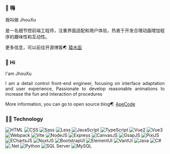 ### 👋 嗨

<div style="text-align: justify">
  <p>我叫做 JhouXu</p>
  <p>是一名细节控前端工程师，注重界面适配和用户体验，热衷于开发合理动画增加程序的趣味性和互动性。</p>
  <p>
    更多信息，可以前往开源博客🌏
    <a href="https://jhouxu.github.io/apecode/">猿木函</a>
  </p>
</div>

### 👋 Hi

<div style="text-align: justify">
  <p>I'am JhouXu</p>
  <p>I am a detail control front-end engineer, focusing on interface adaptation and user experience, Passionate to develop reasonable animations to increase the fun and interaction of procedures</p>
  <p>
    More information, you can go to open source blog🌏
    <a href="https://jhouxu.github.io/apecode/">ApeCode</a>
  </p>
</div>

### 👨‍💻 Technology

<div>
  <img src="https://img.shields.io/badge/HTML-orange?logo=html5&color=ff7f2a" alt="HTML">
  <img src="https://img.shields.io/badge/CSS-blue?logo=css3&color=4e8bca" alt="CSS">
  <img src="https://img.shields.io/badge/Sass-pink?logo=sass&color=f0c1d4" alt="Sass">
  <img src="https://img.shields.io/badge/Less-blue?logo=less&color=6c8cbe" alt="Less">
  <img src="https://img.shields.io/badge/JavaScript-yellow?logo=javascript&color=ffcd29" alt="JavaScript">
  <img src="https://img.shields.io/badge/TypeScript-blue?logo=typescript&color=61b2f1" alt="TypeScript">
  <img src="https://img.shields.io/badge/Vue-brightgreen?logo=vue.js&color=a0e042" alt="Vue2">
  <img src="https://img.shields.io/badge/Vue-brightgreen?logo=vue.js&color=a0e042" alt="Vue3">
  <img src="https://img.shields.io/badge/Webpack-blue?logo=webpack&color=88c0d0" alt="Webpack">
  <img src="https://img.shields.io/badge/Vite-blue?logo=vite&color=5ba4d7" alt="Vite">
  <img src="https://img.shields.io/badge/Node.js-green?logo=node.js&color=7cba56" alt="NodeJS">
  <img src="https://img.shields.io/badge/Express-blue?logo=express&color=3c3c3d" alt="Express">
  <img src="https://img.shields.io/badge/CanvasJS-orange?logo=canvas&color=ff9a40" alt="CanvasJS">
  <img src="https://img.shields.io/badge/GSAP-green?logo=gsap&color=56b18b" alt="GsapJS">
  <img src="https://img.shields.io/badge/PixiJS-blue?logo=pixijs&color=73a3c9" alt="PixiJS">
  <img src="https://img.shields.io/badge/ECharts-red?logo=echarts&color=da2a2a" alt="EChartsJS">
  <img src="https://img.shields.io/badge/Nuxt.js-yellow?logo=nuxt.js&color=f0c36d" alt="NuxtJS">
  <img src="https://img.shields.io/badge/Bootstrap-blue?logo=bootstrap&color=66a8cc" alt="BootstrapUI">
  <img src="https://img.shields.io/badge/Element-UI-brightblue?logo=element&color=5c80b0" alt="ElementUI">
  <img src="https://img.shields.io/badge/Vant-UI-blue?logo=vant&color=58a4e0" alt="VantUI">
  <img src="https://img.shields.io/badge/Java-blue?logo=java&color=94b8ff" alt="Java">
  <img src="https://img.shields.io/badge/C%23-blue?logo=csharp&color=68a7d2" alt="C#">
  <img src="https://img.shields.io/badge/.NET-green?logo=.net&color=3f9e56" alt=".Net">
  <img src="https://img.shields.io/badge/Python-blue?logo=python&color=66b1c9" alt="Python">
  <img src="https://img.shields.io/badge/SQL%20Server-blue?logo=microsoft-sql-server&color=7b8f99" alt="SQL Server">
  <img src="https://img.shields.io/badge/MySQL-blue?logo=mysql&color=4e8cba" alt="MySQL">
</div>
